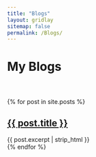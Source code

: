 ```yaml
---
title: "Blogs"
layout: gridlay
sitemap: false
permalink: /Blogs/
---
```


# My Blogs
#### &nbsp; ####

{% for post in site.posts %}
<div class="jumbotron">
<div class="col-xs-12 col-sm-12 col-lg-12 clearfix">
  <div class="well">
  <h2><a href="{{ post.url }}">{{ post.title }}</a></h2>
  {{ post.excerpt | strip_html }}
  </div>
</div>
</div>
{% endfor %}
